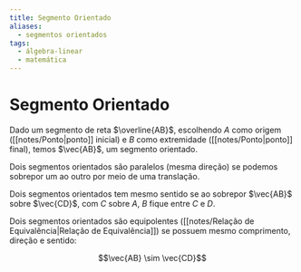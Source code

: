 ```yaml
---
title: Segmento Orientado
aliases:
  - segmentos orientados
tags:
  - álgebra-linear
  - matemática
---
```

# Segmento Orientado

Dado um segmento de reta $\overline{AB}$, escolhendo $A$ como origem ([[notes/Ponto|ponto]] inicial) e $B$ como extremidade ([[notes/Ponto|ponto]] final), temos $\vec{AB}$, um segmento orientado.

Dois segmentos orientados são paralelos (mesma direção) se podemos sobrepor um ao outro por meio de uma translação.

Dois segmentos orientados tem mesmo sentido se ao sobrepor $\vec{AB}$ sobre $\vec{CD}$, com $C$ sobre $A$, $B$ fique entre $C$ e $D$.

Dois segmentos orientados são equipolentes ([[notes/Relação de Equivalência|Relação de Equivalência]]) se possuem mesmo comprimento, direção e sentido:

$$\vec{AB} \sim \vec{CD}$$
